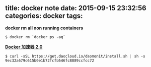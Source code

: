 title: docker note
date: 2015-09-15 23:32:56
categories: docker
tags: 
---

**docker rm all non running containers**

```
$ docker rm `docker ps -aq`
```

**[Docker 加速器 2.0](https://dashboard.daocloud.io/runtimes/new)**

```
$ curl -sSL https://get.daocloud.io/daomonit/install.sh | sh -s 9ec32a679c615b0e1b72fcfb546fc8889ccfcc72

```